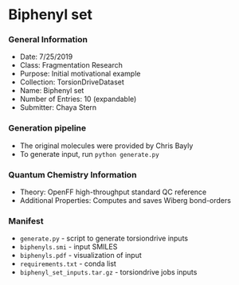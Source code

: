 # Biphenyl set

### General Information
 - Date: 7/25/2019
 - Class: Fragmentation Research
 - Purpose: Initial motivational example
 - Collection: TorsionDriveDataset
 - Name: Biphenyl set
 - Number of Entries: 10 (expandable)
 - Submitter: Chaya Stern

### Generation pipeline
 - The original molecules were provided by Chris Bayly
 - To generate input, run `python generate.py`
 
### Quantum Chemistry Information
 - Theory: OpenFF high-throughput standard QC reference
 - Additional Properties: Computes and saves Wiberg bond-orders
 
### Manifest
* `generate.py` - script to generate torsiondrive inputs
* `biphenyls.smi` - input SMILES 
* `biphenyls.pdf` - visualization of input
* `requirements.txt` - conda list
* `biphenyl_set_inputs.tar.gz` - torsiondrive jobs inputs
